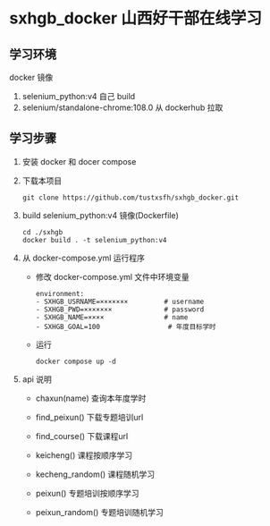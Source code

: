 # sxhgb_docker  山西好干部在线学习

## 学习环境

docker 镜像
1. selenium_python:v4     自己 build
2. selenium/standalone-chrome:108.0  从 dockerhub 拉取

## 学习步骤

1. 安装 docker 和 docer compose

2. 下载本项目
   
   ```git clone https://github.com/tustxsfh/sxhgb_docker.git```

1. build selenium_python:v4 镜像(Dockerfile)
   
   ```
   cd ./sxhgb
   docker build . -t selenium_python:v4   
   ```

2. 从 docker-compose.yml 运行程序
   
   - 修改 docker-compose.yml 文件中环境变量
     
     ```
     environment:
     - SXHGB_USRNAME=×××××××         # username
     - SXHGB_PWD=×××××××             # password
     - SXHGB_NAME=××××               # name 
     - SXHGB_GOAL=100                 # 年度目标学时 
     ```
     
    - 运行
       
      ```
      docker compose up -d
      ```
      
3. api 说明

     - chaxun(name)  查询本年度学时
     
     - find_peixun() 下载专题培训url
     
     - find_course() 下载课程url
     
     - keicheng() 课程按顺序学习
     
     - kecheng_random() 课程随机学习
     
     - peixun() 专题培训按顺序学习
     
     - peixun_random() 专题培训随机学习

